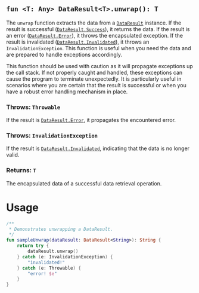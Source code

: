 ## `fun <T: Any> DataResult<T>.unwrap(): T`

The `unwrap` function extracts the data from a [`DataResult`](../DATA_RESULT.md) instance. If the result is successful ([`DataResult.Success`](../DATA_RESULT.md)), 
it returns the data. If the result is an error ([`DataResult.Error`](../DATA_RESULT.md)), it throws the encapsulated exception. If the result 
is invalidated ([`DataResult.Invalidated`](../DATA_RESULT.md)), it throws an `InvalidationException`. This function is useful when you need 
the data and are prepared to handle exceptions accordingly.

This function should be used with caution as it will propagate exceptions up the call stack. If not properly caught and 
handled, these exceptions can cause the program to terminate unexpectedly. It is particularly useful in scenarios where 
you are certain that the result is successful or when you have a robust error handling mechanism in place.

### Throws: `Throwable`
If the result is [`DataResult.Error`](../DATA_RESULT.md), it propagates the encountered error.

### Throws: `InvalidationException`
If the result is [`DataResult.Invalidated`](../DATA_RESULT.md), indicating that the data is no longer valid.

### Returns: `T`
The encapsulated data of a successful data retrieval operation.

# Usage
```kotlin
/**
 * Demonstrates unwrapping a DataResult.
 */
fun sampleUnwrap(dataResult: DataResult<String>): String {
    return try {
        dataResult.unwrap()
    } catch (e: InvalidationException) {
        "invalidated!"
    } catch (e: Throwable) {
        "error! $e"
    }
}